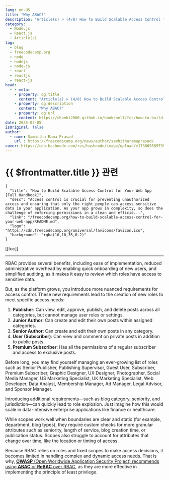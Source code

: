 ```yaml
---
lang: en-US
title: "Why ABAC?"
description: "Article(s) > (4/8) How to Build Scalable Access Control for Your Web App [Full Handbook]" 
category:
  - Node.js
  - React.js
  - Article(s)
tag:
  - blog
  - freecodecamp.org
  - node
  - nodejs
  - node-js
  - react
  - reactjs
  - react-js
head:
  - - meta:
    - property: og:title
      content: "Article(s) > (4/8) How to Build Scalable Access Control for Your Web App [Full Handbook]"
    - property: og:description
      content: "Why ABAC?"
    - property: og:url
      content: https://chanhi2000.github.io/bookshelf/fcc/how-to-build-scalable-access-control-for-your-web-app/why-abac.html
date: 2025-02-05
isOriginal: false
author:
  - name: Samhitha Rama Prasad
    url : https://freecodecamp.org/news/author/samhitharamaprasad/
cover: https://cdn.hashnode.com/res/hashnode/image/upload/v1738695897990/7a5962ce-9c4a-4e7c-bdeb-520dccc5d240.png
---
```


# {{ $frontmatter.title }} 관련

```component VPCard
{
  "title": "How to Build Scalable Access Control for Your Web App [Full Handbook]",
  "desc": "Access control is crucial for preventing unauthorized access and ensuring that only the right people can access sensitive data in your application. As your app grows in complexity, so does the challenge of enforcing permissions in a clean and efficie...",
  "link": "/freecodecamp.org/how-to-build-scalable-access-control-for-your-web-app/README.md",
  "logo": "https://cdn.freecodecamp.org/universal/favicons/favicon.ico",
  "background": "rgba(10,10,35,0.2)"
}
```

[[toc]]

---

<SiteInfo
  name="How to Build Scalable Access Control for Your Web App [Full Handbook]"
  desc="Access control is crucial for preventing unauthorized access and ensuring that only the right people can access sensitive data in your application. As your app grows in complexity, so does the challenge of enforcing permissions in a clean and efficie..."
  url="https://freecodecamp.org/news/how-to-build-scalable-access-control-for-your-web-app#heading-why-abac"
  logo="https://cdn.freecodecamp.org/universal/favicons/favicon.ico"
  preview="https://cdn.hashnode.com/res/hashnode/image/upload/v1738695897990/7a5962ce-9c4a-4e7c-bdeb-520dccc5d240.png"/>

RBAC provides several benefits, including ease of implementation, reduced administrative overhead by enabling quick onboarding of new users, and simplified auditing, as it makes it easy to review which roles have access to sensitive data.

But, as the platform grows, you introduce more nuanced requirements for access control. These new requirements lead to the creation of new roles to meet specific access needs:

1. **Publisher**: Can view, edit, approve, publish, and delete posts across all categories, but cannot manage user roles or settings.
2. **Junior Author**: Can create and edit their own posts within assigned categories.
3. **Senior Author**: Can create and edit their own posts in any category.
4. **User (Subscriber)**: Can view and comment on private posts in addition to public posts.
5. **Premium Subscriber**: Has all the permissions of a regular subscriber and access to exclusive posts.

Before long, you may find yourself managing an ever-growing list of roles such as Senior Publisher, Publishing Supervisor, Guest User, Subscriber, Premium Subscriber, Graphic Designer, UX Designer, Photographer, Social Media Manager, US Marketing Specialist, UK Marketing Specialist, Web Developer, Data Analyst, Membership Manager, Ad Manager, Legal Advisor, and Sponsor Manager.

Introducing additional requirements—such as blog category, seniority, and jurisdiction—can quickly lead to role explosion. Just imagine how this would scale in data-intensive enterprise applications like finance or healthcare.

While scopes work well when boundaries are clear and static (for example, department, blog types), they require custom checks for more granular attributes such as seniority, length of service, blog creation time, or publication status. Scopes also struggle to account for attributes that change over time, like the location or timing of access.

Because RBAC relies on roles and fixed scopes to make access decisions, it becomes limited in handling complex and dynamic access needs. That is why, [<FontIcon icon="fa-brands fa-wikipedia-w"/>**OWASP** (Open Worldwide Application Security Project) recommends using **ABAC** or **ReBAC** over RBAC](https://en.wikipedia.org/wiki/OWASP), as they are more effective in implementing the principle of least privilege.
